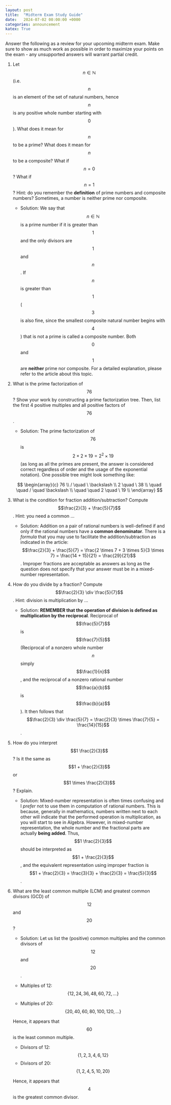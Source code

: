 ```yaml
---
layout: post
title:  "Midterm Exam Study Guide"
date:   2024-07-02 00:00:00 +0000
categories: announcement
katex: True
---
```


Answer the following as a review for your upcoming midterm exam. Make sure to show as much work as possible in order to maximize your points on the exam - any unsupported answers will warrant partial credit.

1. Let $$n \in \mathbb{N}$$ (i.e. $$n$$ is an element of the set of natural numbers, hence $$n$$ is any positive whole number starting with $$0$$). What does it mean for $$n$$ to be a prime? What does it mean for $$n$$ to be a composite? What if $$n = 0$$? What if $$n = 1$$? Hint: do you remember the **definition** of prime numbers and composite numbers? Sometimes, a number is neither prime nor composite.

    * Solution: We say that $$n \in \mathbb{N}$$ is a prime number if it is greater than $$1$$ and the only divisors are $$1$$ and $$n$$. If $$n$$ is greater than $$1$$ ($$3$$ is also fine, since the smallest composite natural number begins with $$4$$) that is not a prime is called a composite number. Both $$0$$ and $$1$$ are **neither** prime nor composite. For a detailed explanation, please refer to the article about this topic.

1. What is the prime factorization of $$76$$? Show your work by constructing a prime factorization tree. Then, list the first 4 positive multiples and all positive factors of $$76$$. 

    * Solution: The prime factorization of $$76$$ is $$2 \times 2 \times 19 = 2^2 \times 19$$ (as long as all the primes are present, the answer is considered correct regardless of order and the usage of the exponential notation). One possible tree might look something like:

    $$
    \begin{array}{c}
        76 \\
        / \quad \ \backslash \\
        2 \quad \ 38 \\
        \quad \quad / \quad \backslash \\
        \quad \quad 2 \quad \ 19 \\
    \end{array}
    $$

1. What is the condition for fraction addition/subtraction? Compute $$\frac{2}{3} + \frac{5}{7}$$. Hint: you need a common ...

    * Solution: Addition on a pair of rational numbers is well-defined if and only if the rational numbers have a **common denominator**. There is a _formula_ that you may use to facilitate the addition/subtraction as indicated in the article: $$\frac{2}{3} + \frac{5}{7} = \frac{2 \times 7 + 3 \times 5}{3 \times 7} = \frac{14 + 15}{21} = \frac{29}{21}$$. Improper fractions are acceptable as answers as long as the question does not specify that your answer must be in a mixed-number representation.

1. How do you divide by a fraction? Compute $$\frac{2}{3} \div \frac{5}{7}$$. Hint: division is multiplication by ...

    * Solution: **REMEMBER that the operation of division is defined as multiplication by the reciprocal**. Reciprocal of $$\frac{5}{7}$$ is $$\frac{7}{5}$$ (Reciprocal of a nonzero whole number $$n$$ simply $$\frac{1}{n}$$, and the reciprocal of a nonzero rational number $$\frac{a}{b}$$ is $$\frac{b}{a}$$). It then follows that $$\frac{2}{3} \div \frac{5}{7} = \frac{2}{3} \times \frac{7}{5} = \frac{14}{15}$$.

1. How do you interpret $$1 \frac{2}{3}$$? Is it the same as $$1 + \frac{2}{3}$$ or $$1 \times \frac{2}{3}$$? Explain.

    * Solution: Mixed-number representation is often times confusing and I _prefer_ not to use them in computation of rational numbers. This is because, generally in mathematics, numbers written next to each other will indicate that the performed operation is multiplication, as you will start to see in Algebra. However, in mixed-number representation, the whole number and the fractional parts are actually **being added**. Thus, $$1 \frac{2}{3}$$ should be interpreted as $$1 + \frac{2}{3}$$, and the equivalent representation using improper fraction is $$1 + \frac{2}{3} = \frac{3}{3} + \frac{2}{3} = \frac{5}{3}$$.

1. What are the least common multiple (LCM) and greatest common divisors (GCD) of $$12$$ and $$20$$?

    * Solution: Let us list the (positive) common multiples and the common divisors of $$12$$ and $$20$$.

    * Multiples of 12: $$\{12, 24, 36, 48, 60, 72, ...\}$$
    * Multiples of 20: $$\{20, 40, 60, 80, 100, 120, ...\}$$
  
    Hence, it appears that $$60$$ is the least common multiple.

    * Divisors of 12: $$\{1,2,3,4,6,12\}$$
    * Divisors of 20: $$\{1,2,4,5,10,20\}$$
  
    Hence, it appears that $$4$$ is the greatest common divisor.